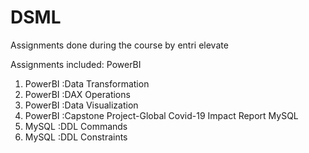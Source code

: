 # DSML
Assignments done during the course by entri elevate

Assignments included: 
PowerBI
  1. PowerBI :Data Transformation
  2. PowerBI :DAX Operations
  3. PowerBI :Data Visualization
  4. PowerBI :Capstone Project-Global Covid-19 Impact Report
MySQL  
  5. MySQL   :DDL Commands
  6. MySQL   :DDL Constraints
